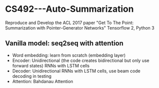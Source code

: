 # CS492---Auto-Summarization
Reproduce and Develop the ACL 2017 paper "Get To The Point: Summarization with Pointer-Generator Networks"
Tensorflow 2, Python 3
## Vanilla model: seq2seq with attention
  - Word embedding: learn from scratch (embedding layer)
  - Encoder: Unidirectional (the code creates bidirectional but only use forward states) RNNs with LSTM cells
  - Decoder: Unidirectional RNNs with LSTM cells, use beam code decoding in testing
  - Attention: Bahdanau Attention
  
